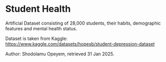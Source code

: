 # Student Health
Artificial Dataset consisting of 28,000 students, their habits, demographic features and mental health status.

Dataset is taken from Kaggle: https://www.kaggle.com/datasets/hopesb/student-depression-dataset

Author: Shodolamu Opeyem, retrieved 31 Jan 2025.
